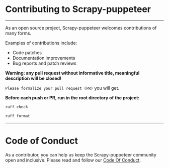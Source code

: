# Contributing to Scrapy-puppeteer

---
As an open source project, Scrapy-puppeteer welcomes contributions of many forms.

Examples of contributions include:

* Code patches
* Documentation improvements
* Bug reports and patch reviews

**Warning: any pull request without informative title, meaningful description will be closed!**

`Please formalize your pull request (PR)` you will get.

**Before each push or PR, run in the root directory of the project:**

```bash
ruff check

ruff format 
```

---
# Code of Conduct

As a contributor, you can help us keep the Scrapy-puppeteer community open and inclusive.
Please read and follow our [Code Of Conduct](https://github.com/ispras/scrapy-puppeteer/blob/master/CODE_OF_CONDUCT.md).
